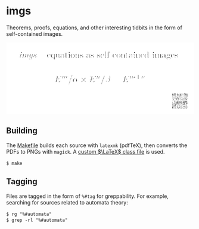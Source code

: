 # imgs

Theorems, proofs, equations, and other interesting tidbits in the form of self-contained images.

![demo](./imgs/demo.png)

## Building

The [Makefile](./Makefile) builds each source with `latexmk` (pdfTeX), then converts the PDFs to PNGs with `magick`.
A [custom $\LaTeX$ class file](./imgs.cls) is used.

```shell
$ make
```

## Tagging

Files are tagged in the form of `%#tag` for greppability.
For example, searching for sources related to automata theory:

```shell
$ rg "%#automata"
$ grep -rl "%#automata"
```
